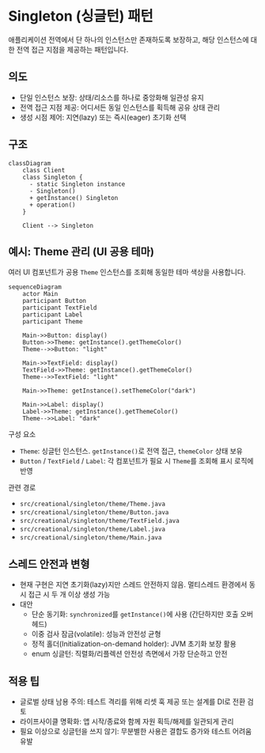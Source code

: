 # Singleton (싱글턴) 패턴

애플리케이션 전역에서 단 하나의 인스턴스만 존재하도록 보장하고, 해당 인스턴스에 대한 전역 접근 지점을 제공하는 패턴입니다.

## 의도
- 단일 인스턴스 보장: 상태/리소스를 하나로 중앙화해 일관성 유지
- 전역 접근 지점 제공: 어디서든 동일 인스턴스를 획득해 공유 상태 관리
- 생성 시점 제어: 지연(lazy) 또는 즉시(eager) 초기화 선택

## 구조

```mermaid
classDiagram
    class Client
    class Singleton {
      - static Singleton instance
      - Singleton()
      + getInstance() Singleton
      + operation()
    }

    Client --> Singleton
```

## 예시: Theme 관리 (UI 공용 테마)

여러 UI 컴포넌트가 공용 `Theme` 인스턴스를 조회해 동일한 테마 색상을 사용합니다.

```mermaid
sequenceDiagram
    actor Main
    participant Button
    participant TextField
    participant Label
    participant Theme

    Main->>Button: display()
    Button->>Theme: getInstance().getThemeColor()
    Theme-->>Button: "light"

    Main->>TextField: display()
    TextField->>Theme: getInstance().getThemeColor()
    Theme-->>TextField: "light"

    Main->>Theme: getInstance().setThemeColor("dark")

    Main->>Label: display()
    Label->>Theme: getInstance().getThemeColor()
    Theme-->>Label: "dark"
```

구성 요소
- `Theme`: 싱글턴 인스턴스. `getInstance()`로 전역 접근, `themeColor` 상태 보유
- `Button` / `TextField` / `Label`: 각 컴포넌트가 필요 시 `Theme`를 조회해 표시 로직에 반영

관련 경로
- `src/creational/singleton/theme/Theme.java`
- `src/creational/singleton/theme/Button.java`
- `src/creational/singleton/theme/TextField.java`
- `src/creational/singleton/theme/Label.java`
- `src/creational/singleton/theme/Main.java`

## 스레드 안전과 변형
- 현재 구현은 지연 초기화(lazy)지만 스레드 안전하지 않음. 멀티스레드 환경에서 동시 접근 시 두 개 이상 생성 가능
- 대안
  - 단순 동기화: `synchronized`를 `getInstance()`에 사용 (간단하지만 호출 오버헤드)
  - 이중 검사 잠금(volatile): 성능과 안전성 균형
  - 정적 홀더(Initialization-on-demand holder): JVM 초기화 보장 활용
  - enum 싱글턴: 직렬화/리플렉션 안전성 측면에서 가장 단순하고 안전

## 적용 팁
- 글로벌 상태 남용 주의: 테스트 격리를 위해 리셋 훅 제공 또는 설계를 DI로 전환 검토
- 라이프사이클 명확화: 앱 시작/종료와 함께 자원 획득/해제를 일관되게 관리
- 필요 이상으로 싱글턴을 쓰지 않기: 무분별한 사용은 결합도 증가와 테스트 어려움 유발

